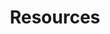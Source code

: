 ---
layout: home
title: Resources
permalink: /resources/
nav_order: 4
has_children: true
has_toc: false
---